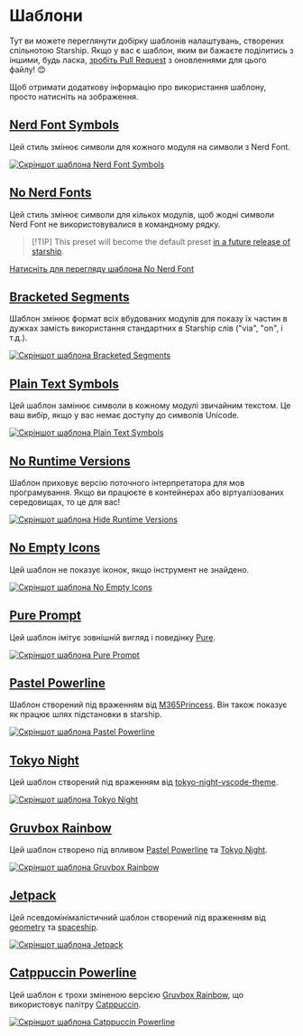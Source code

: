 # Шаблони

Тут ви можете переглянути добірку шаблонів налаштувань, створених спільнотою Starship. Якщо у вас є шаблон, яким ви бажаєте поділитись з іншими, будь ласка, [зробіть Pull Request](https://github.com/starship/starship/edit/master/docs/presets/README.md) з оновленнями для цього файлу! 😊

Щоб отримати додаткову інформацію про використання шаблону, просто натисніть на зображення.

## [Nerd Font Symbols](./nerd-font.md)

Цей стиль змінює символи для кожного модуля на символи з Nerd Font.

[![Скріншот шаблона Nerd Font Symbols](/presets/img/nerd-font-symbols.png "Натисніть для перегляду шаблона No Nerd Font")](./nerd-font)

## [No Nerd Fonts](./no-nerd-font.md)

Цей стиль змінює символи для кількох модулів, щоб жодні символи Nerd Font не використовувалися в командному рядку.

> [!TIP] This preset will become the default preset [in a future release of starship](https://github.com/starship/starship/pull/3544).

[Натисніть для перегляду шаблона No Nerd Font](./no-nerd-font)

## [Bracketed Segments](./bracketed-segments.md)

Шаблон змінює формат всіх вбудованих модулів для показу їх частин в дужках замість використання стандартних в Starship слів ("via", "on", і т.д.).

[![Скріншот шаблона Bracketed Segments](/presets/img/bracketed-segments.png "Натисніть, щоб переглянути шаблон Bracketed Segments")](./bracketed-segments)

## [Plain Text Symbols](./plain-text.md)

Цей шаблон замінює символи в кожному модулі звичайним текстом. Це ваш вибір, якщо у вас немає доступу до символів Unicode.

[![Скріншот шаблона Plain Text Symbols](/presets/img/plain-text-symbols.png "Натисніть для перегляду шаблона Plain Text Symbols")](./plain-text)

## [No Runtime Versions](./no-runtimes.md)

Шаблон приховує версію поточного інтерпретатора для мов програмування. Якщо ви працюєте в контейнерах або віртуалізованих середовищах, то це для вас!

[![Скріншот шаблона Hide Runtime Versions](/presets/img/no-runtime-versions.png "Натисніть, щоб переглянути шаблон No Runtime Versions")](./no-runtimes)

## [No Empty Icons](./no-empty-icons.md)

Цей шаблон не показує іконок, якщо інструмент не знайдено.

[![Скріншот шаблона No Empty Icons](/presets/img/no-empty-icons.png "Натисніть, щоб переглянути шаблон No Runtime Versions")](./no-empty-icons.md)

## [Pure Prompt](./pure-preset.md)

Цей шаблон імітує зовнішній вигляд і поведінку [Pure](https://github.com/sindresorhus/pure).

[![Скріншот шаблона Pure Prompt](/presets/img/pure-preset.png "Натисніть для перегляду шаблона Pure Prompt")](./pure-preset)

## [Pastel Powerline](./pastel-powerline.md)

Шаблон створений під враженням від [M365Princess](https://github.com/JanDeDobbeleer/oh-my-posh/blob/main/themes/M365Princess.omp.json). Він також показує як працює шлях підстановки в starship.

[![Скріншот шаблона Pastel Powerline](/presets/img/pastel-powerline.png "Натисніть для перегляду шаблона Pastel Powerline")](./pastel-powerline)

## [Tokyo Night](./tokyo-night.md)

Цей шаблон створений під враженням від [tokyo-night-vscode-theme](https://github.com/enkia/tokyo-night-vscode-theme).

[![Скріншот шаблона Tokyo Night](/presets/img/tokyo-night.png "Натисніть, щоб переглянути шаблон Токіо Night")](./tokyo-night)

## [Gruvbox Rainbow](./gruvbox-rainbow.md)

Цей шаблон створено під впливом [Pastel Powerline](./pastel-powerline.md) та [Tokyo Night](./tokyo-night.md).

[![Скріншот шаблона Gruvbox Rainbow](/presets/img/gruvbox-rainbow.png "Натисніть, щоб переглянути шаблон Gruvbox Rainbow")](./gruvbox-rainbow)

## [Jetpack](./jetpack.md)

Цей псевдомінімалістичний шаблон створений під враженням від [geometry](https://github.com/geometry-zsh/geometry) та [spaceship](https://github.com/spaceship-prompt/spaceship-prompt).

[![Скріншот шаблона Jetpack](/presets/img/jetpack.png "Натисніть для перегляду шаблона  Jetpack")](./jetpack)

## [Catppuccin Powerline](./catppuccin-powerline.md)

Цей шаблон є трохи зміненою версією [Gruvbox Rainbow](./gruvbox-rainbow.md), що використовує палітру [Catppuccin](https://github.com/catppuccin/catppuccin).

[![Скріншот шаблона Catppuccin Powerline](/presets/img/catppuccin-powerline.png "Натисніть, щоб переглянути шаблон Catppucin Powerline")](./catppuccin-powerline)
